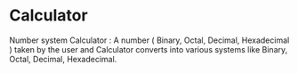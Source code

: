 # Calculator
Number system Calculator : A number ( Binary, Octal, Decimal, Hexadecimal ) taken by the user and Calculator converts into various systems like Binary, Octal, Decimal, Hexadecimal.
